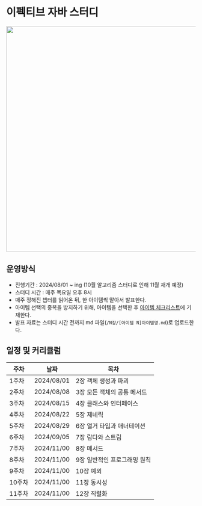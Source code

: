 # 이펙티브 자바 스터디
<div align="center">
  <img src="https://github.com/user-attachments/assets/8316da8d-3267-4d6a-9f2f-29a6f131994d" width="600">
</div>

## 운영방식
- 진행기간 : 2024/08/01 ~ ing (10월 알고리즘 스터디로 인해 11월 재개 예정)
- 스터디 시간 : 매주 목요일 오후 8시
- 매주 정해진 챕터를 읽어온 뒤, 한 아이템씩 맡아서 발표한다.
- 아이템 선택의 중복을 방지하기 위해, 아이템을 선택한 후 [아이템 체크리스트](https://github.com/Book-Quest/effective-java-study/issues/1)에 기재한다.
- 발표 자료는 스터디 시간 전까지 md 파일(`/N장/[아이템 N]아이템명.md`)로 업로드한다.

## 일정 및 커리큘럼
|주차| 날짜 | 목차 |
|---|-----|-----|
|1주차| 2024/08/01|2장 객체 생성과 파괴|
|2주차| 2024/08/08|3장 모든 객체의 공통 메서드 |
|3주차| 2024/08/15|4장 클래스와 인터페이스|
|4주차| 2024/08/22|5장 제네릭|
|5주차| 2024/08/29|6장 열거 타입과 애너테이션|
|6주차| 2024/09/05|7장 람다와 스트림|
|7주차| 2024/11/00|8장 메서드|
|8주차| 2024/11/00|9장 일반적인 프로그래밍 원칙|
|9주차| 2024/11/00|10장 예외|
|10주차| 2024/11/00|11장 동시성|
|11주차| 2024/11/00|12장 직렬화|
